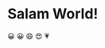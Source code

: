 


<!DOCTYPE html>
<html>
<head>
<meta charset="UTF-8">
</head>
<body>

<h1>Salam World!</h1>

<p>&#128512; &#128512; &#128516; &#128525; &#128151</p> 

</body>
</html>
